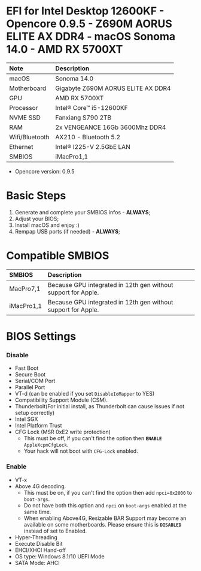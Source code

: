 # EFI for Intel Desktop 12600KF - Opencore 0.9.5 - Z690M AORUS ELITE AX DDR4 - macOS Sonoma 14.0 - AMD RX 5700XT

Note|Description
:----|:----
macOS|Sonoma 14.0
Motherboard|Gigabyte Z690M AORUS ELITE AX DDR4
GPU|AMD RX 5700XT
Processor|Intel® Core™ i5-12600KF
NVME SSD|Fanxiang S790 2TB
RAM|2x VENGEANCE 16Gb 3600Mhz DDR4
Wifi/Bluetooth | AX210 - Bluetooth 5.2 
Ethernet | Intel® I225-V 2.5GbE LAN
SMBIOS | iMacPro1,1

- Opencore version: 0.9.5

# Basic Steps

1. Generate and complete your SMBIOS infos - **ALWAYS**;
2. Adjust your BIOS;
3. Install macOS and enjoy :)
4. Rempap USB ports (if needed) - **ALWAYS**;

# Compatible SMBIOS

SMBIOS|Description
:----|:----
MacPro7,1|Because GPU integrated in 12th gen without support for Apple.
iMacPro1,1|Because GPU integrated in 12th gen without support for Apple.

# BIOS Settings

### Disable
- Fast Boot
- Secure Boot
- Serial/COM Port
- Parallel Port
- VT-d (can be enabled if you set `DisableIoMapper` to YES)
- Compatibility Support Module (CSM).
- Thunderbolt(For initial install, as Thunderbolt can cause issues if not setup correctly)
- Intel SGX
- Intel Platform Trust
- CFG Lock (MSR 0xE2 write protection)
	- This must be off, if you can't find the option then **`ENABLE`** `AppleXcpmCfgLock`. 
	- Your hack will not boot with `CFG-Lock` enabled.

### Enable
- VT-x
- Above 4G decoding. 
	- This must be on, if you can't find the option then add `npci=0x2000` to `boot-args`. 
	- Do not have both this option and `npci` on `boot-args` enabled at the same time.
	- When enabling Above4G, Resizable BAR Support may become an available on some motherboards. Please ensure this is **`DISABLED`** instead of set to Enabled.
- Hyper-Threading
- Execute Disable Bit
- EHCI/XHCI Hand-off
- OS type: Windows 8.1/10 UEFI Mode
- SATA Mode: AHCI
